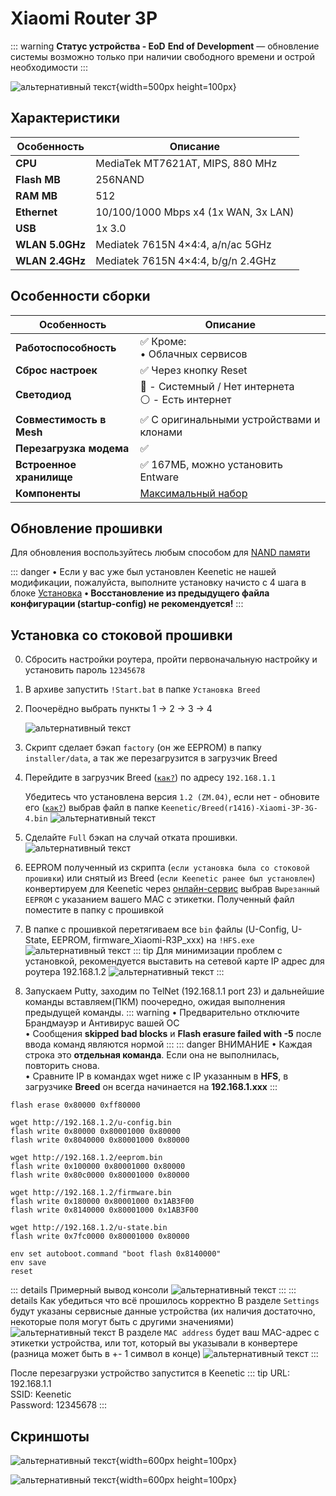 # Xiaomi Router 3P <YezBadge type="keenetic" text="4.2.5" url="/assets/files/firmware/Xiaomi-R3P.7z"/>

::: warning **Статус устройства - EoD**
**End of Development** — обновление системы возможно только при наличии свободного времени и острой необходимости
:::

![альтернативный текст](/assets/images/wiki/guides/Xiaomi/3P.png){width=500px height=100px}

## Характеристики

| Особенность     | Описание                             |
|-----------------|--------------------------------------|
| **CPU**         | MediaTek MT7621AT, MIPS, 880 MHz     |
| **Flash MB**    | 256NAND                              |
| **RAM MB**      | 512                                  |
| **Ethernet**    | 10/100/1000 Mbps x4 (1x WAN, 3x LAN) |
| **USB**         | 1x 3.0                               |
| **WLAN 5.0GHz** | Mediatek 7615N 4×4:4, a/n/ac 5GHz    |
| **WLAN 2.4GHz** | Mediatek 7615N 4×4:4, b/g/n 2.4GHz   |

## Особенности сборки

| Особенность              | Описание                                              |
|--------------------------|-------------------------------------------------------|
| **Работоспособность**    | ✅ Кроме: <br/> • Облачных сервисов                    |
| **Сброс настроек**       | ✅ Через кнопку Reset                                  |
| **Светодиод**            | 🔵 - Системный / Нет интернета <br/>⚪ - Есть интернет |
| **Совместимость в Mesh** | ✅ С оригинальными устройствами и клонами              |
| **Перезагрузка модема**  | ✅                                                     |
| **Встроенное хранилище** | ✅ 167МБ, можно установить Entware                     |
| **Компоненты**           | [Максимальный набор](/wiki/helpful/components.md)     |

## Обновление прошивки

Для обновления воспользуйтесь любым способом для [NAND памяти](/wiki/helpful/updateFirmware.md#для-nand-памяти-от-128mb)

::: danger • Если у вас уже был установлен Keenetic не нашей модификации, пожалуйста, выполните установку начисто с 4 шага в блоке [Установка](/wiki/guides/xiaomi-3P#установка-со-стоковои-прошивки)
**• Восстановление из предыдущего файла конфигурации (startup-config) не рекомендуется!**
:::

## Установка со стоковой прошивки

0. Сбросить настройки роутера, пройти первоначальную настройку и установить пароль `12345678`
1. В архиве запустить `!Start.bat` в папке `Установка Breed`
2. Поочерёдно выбрать пункты 1 -> 2 -> 3 -> 4

   ![альтернативный текст](/assets/images/wiki/guides/Xiaomi/install.png)

3. Скрипт сделает бэкап `factory` (он же EEPROM) в папку `installer/data`, а так же перезагрузится в загрузчик Breed
4. Перейдите в загрузчик Breed ([`как?`](/wiki/helpful/breedBootloader.md#как-заити-в-загрузчик-breed)) по адресу `192.168.1.1`

   Убедитесь что установлена версия `1.2 (ZM.04)`, если нет - обновите его ([`как?`](/wiki/helpful/breedBootloader.md#как-обновить-загрузчик)) выбрав файл в папке `Keenetic/Breed(r1416)-Xiaomi-3P-3G-4.bin`
   ![альтернативный текст](/assets/images/wiki/guides/Xiaomi/breed_ZM.png)

5. Сделайте `Full` бэкап на случай отката прошивки.
   ![альтернативный текст](/assets/images/wiki/guides/NetisN6/breed1.jpg)

6. EEPROM полученный из скрипта (`если установка была со стоковой прошивки`) или снятый из Breed (`если Keenetic ранее был установлен`) конвертируем для Keenetic через [онлайн-сервис](https://yeezyio.github.io/) выбрав `Вырезанный EEPROM` с указанием вашего MAC с этикетки. Полученный файл поместите
   в папку с прошивкой
7. В папке с прошивкой перетягиваем все `bin` файлы (U-Config, U-State, EEPROM, firmware_Xiaomi-R3P_xxx) на `!HFS.exe`
   ![альтернативный текст](/assets/images/wiki/guides/TP-Link-EC330/openhfs.png)
   ::: tip Для минимизации проблем с установкой, рекомендуется выставить на сетевой карте IP адрес для роутера 192.168.1.2
   ![альтернативный текст](/assets/images/wiki/helpful/breed/networkStatic.png)
   :::
8. Запускаем Putty, заходим по TelNet (192.168.1.1 port 23) и дальнейшие команды вставляем(ПКМ) поочередно, ожидая
   выполнения предыдущей команды.
   ::: warning
   • Предварительно отключите Брандмауэр и Антивирус вашей ОС
   <br/>• Сообщения **skipped bad blocks** и **Flash erasure failed with -5** после ввода команд являются нормой
   :::
   ::: danger ВНИМАНИЕ
   • Каждая строка это **отдельная команда**. Если она не выполнилась, повторить снова.
   <br/>• Cравните IP в командах wget ниже с IP указанным в **HFS**, в загрузчике **Breed** он всегда начинается на
   **192.168.1.xxx**
   :::

```shell
flash erase 0x80000 0xff80000

wget http://192.168.1.2/u-config.bin
flash write 0x80000 0x80001000 0x80000
flash write 0x8040000 0x80001000 0x80000

wget http://192.168.1.2/eeprom.bin
flash write 0x100000 0x80001000 0x80000
flash write 0x80c0000 0x80001000 0x80000

wget http://192.168.1.2/firmware.bin
flash write 0x180000 0x80001000 0x1AB3F00
flash write 0x8140000 0x80001000 0x1AB3F00

wget http://192.168.1.2/u-state.bin
flash write 0x7fc0000 0x80001000 0x80000

env set autoboot.command "boot flash 0x8140000"
env save
reset
```

::: details Примерный вывод консоли
![альтернативный текст](/assets/images/wiki/guides/TP-Link-EC330/breedlog.png)
:::
::: details Как убедиться что всё прошилось корректно
В разделе `Settings` будут указаны сервисные данные устройства (их наличия достаточно, некоторые поля могут быть с другими значениями)
![альтернативный текст](/assets/images/wiki/guides/Xiaomi/breed-env.png)
В разделе `MAC address` будет ваш MAC-адрес с этикетки устройства, или тот, который вы указывали в конвертере (разница может быть в +- 1 символ в конце)
![альтернативный текст](/assets/images/wiki/guides/Xiaomi/breed-mac.png)
:::

После перезагрузки устройство запустится в Keenetic
::: tip URL: 192.168.1.1<br/>SSID: Keenetic<br/>Password: 12345678
:::

## Скриншоты

![альтернативный текст](/assets/images/wiki/guides/Xiaomi/3P-1.png){width=600px height=100px}

![альтернативный текст](/assets/images/wiki/guides/Xiaomi/3P-2.png){width=600px height=100px}